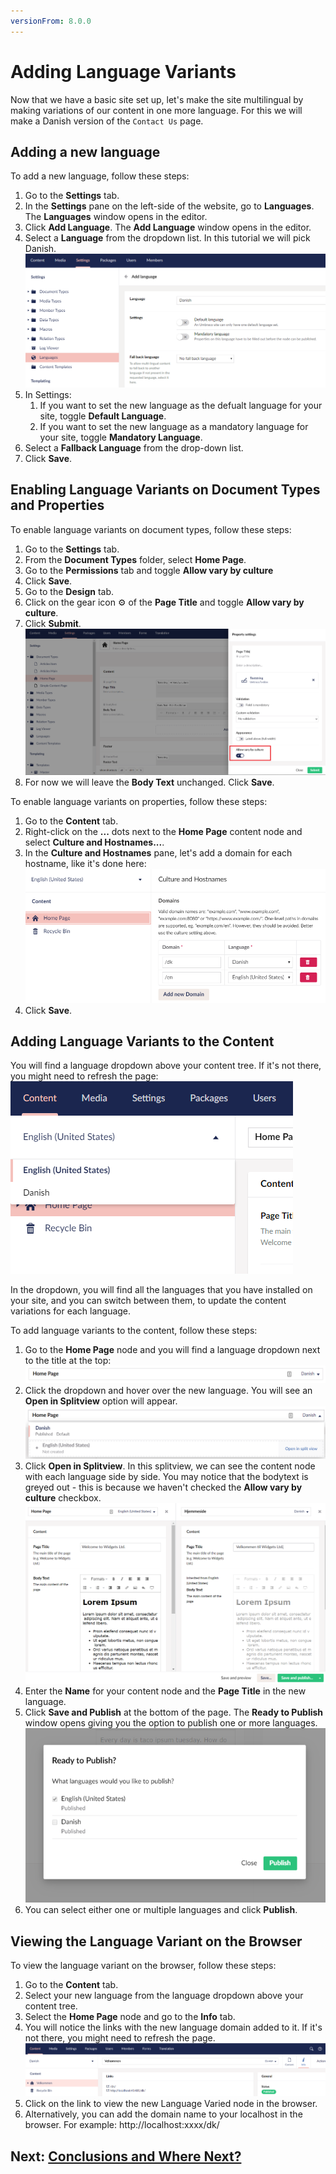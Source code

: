 ```yaml
---
versionFrom: 8.0.0
---
```


# Adding Language Variants

Now that we have a basic site set up, let's make the site multilingual by making variations of our content in one more language. For this we will make a Danish version of the `Contact Us` page.

## Adding a new language

To add a new language, follow these steps:

1. Go to the **Settings** tab.
2. In the **Settings** pane on the left-side of the website, go to **Languages**. The **Languages** window opens in the editor.
3. Click **Add Language**. The **Add Language** window opens in the editor.
4. Select a **Language** from the dropdown list. In this tutorial we will pick Danish.
    ![Adding the Danish language](images/adding-danish-language.png)
5. In Settings:
    1.  If you want to set the new language as the defualt language for your site, toggle **Default Language**.
    2.  If you want to set the new language as a mandatory language for your site, toggle  **Mandatory Language**.
6. Select a **Fallback Language** from the drop-down list.
7. Click **Save**.

## Enabling Language Variants on Document Types and Properties

To enable language variants on document types, follow these steps:

1. Go to the **Settings** tab.
2. From the **Document Types** folder, select **Home Page**.
3. Go to the **Permissions** tab and toggle **Allow vary by culture**
4. Click **Save**.
5. Go to the **Design** tab.
6. Click on the gear icon ⚙ of the **Page Title** and toggle **Allow vary by culture**.
7. Click **Submit**.
    ![Allow property editor Language Variants](images/allow-varying-property-editor.png)
8. For now we will leave the **Body Text** unchanged. Click **Save**.

To enable language variants on properties, follow these steps:

1. Go to the **Content** tab.
2. Right-click on the **...** dots next to the **Home Page** content node and select **Culture and Hostnames...**.
3. In the **Culture and Hostnames** pane, let's add a domain for each hostname, like it's done here:
    ![Culture and Hostnames](images/culture-and-hostnames.png)
4. Click **Save**.

## Adding Language Variants to the Content

You will find a language dropdown above your content tree. If it's not there, you might need to refresh the page:
![Language of Content Tree](images/language-content-tree.png)

In the dropdown, you will find all the languages that you have installed on your site, and you can switch between them, to update the content variations for each language.

To add language variants to the content, follow these steps:

1. Go to the **Home Page** node and you will find a language dropdown next to the title at the top:
    ![Language Variant dropdown](images/language-dropdown.png)
2. Click the dropdown and hover over the new language. You will see an **Open in Splitview** option will appear.
    ![Open Language in Splitview](images/open-in-splitview.png)
3. Click **Open in Splitview**. In this splitview, we can see the content node with each language side by side.
    You may notice that the bodytext is greyed out - this is because we haven't checked the **Allow vary by culture** checkbox.
    ![Splitview editing](images/splitview-editing.png)
4. Enter the **Name** for your content node and the **Page Title** in the new language.
5. Click **Save and Publish** at the bottom of the page. The **Ready to Publish** window opens giving you the option to publish one or more languages.
    ![Publishing Variant content](images/publishing-variant-content.png)
6. You can select either one or multiple languages and click **Publish**.

## Viewing the Language Variant on the Browser

To view the language variant on the browser, follow these steps:

1. Go to the **Content** tab.
2. Select your new language from the language dropdown above your content tree.
3. Select the **Home Page** node and go to the **Info** tab.
4. You will notice the links with the new language domain added to it. If it's not there, you might need to refresh the page.
     ![Viewing the Language Variant Link](images/viewing-langvariant-browser.png)
5. Click on the link to view the new Language Varied node in the browser.
6. Alternatively, you can add the domain name to your localhost in the browser. For example: http://localhost:xxxx/dk/

## Next: [Conclusions and Where Next?](../Conclusions-Where-Next)